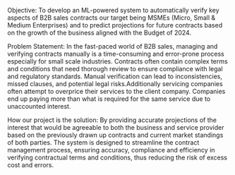 Objective: 
To develop an ML-powered system to automatically verify key aspects of B2B sales contracts our target being MSMEs (Micro, Small & Medium Enterprises) and to predict projections for future contracts based on the growth of the business aligned with the Budget of 2024.

Problem Statement:
In the fast-paced world of B2B sales, managing and verifying contracts manually is a time-consuming and error-prone process especially for small scale industries.
Contracts often contain complex terms and conditions that need thorough review to ensure compliance with legal and regulatory standards.
Manual verification can lead to inconsistencies, missed clauses, and potential legal risks.Additionally servicing companies often attempt to overprice their services to the client company.
Companies end up paying more than what is required for the same service due to unaccounted interest.

How our project is the solution:
By providing accurate projections of the interest that would be agreeable to both the business and service provider based on the previously drawn up contracts and current market standings of both parties.
The system is designed to streamline the contract management process, ensuring accuracy, compliance and efficiency in verifying contractual terms and conditions, thus reducing the risk of excess cost and errors.
